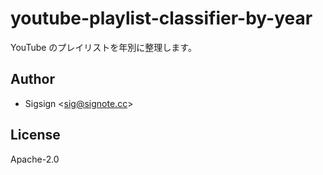 # youtube-playlist-classifier-by-year

YouTube のプレイリストを年別に整理します。

## Author

- Sigsign <<sig@signote.cc>>

## License

Apache-2.0
